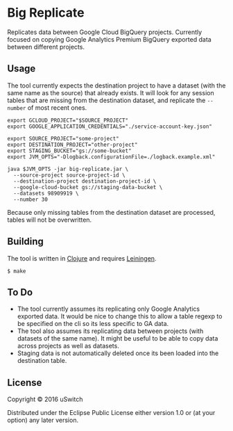 # Big Replicate
Replicates data between Google Cloud BigQuery projects. Currently focused on copying Google Analytics Premium BigQuery exported data between different projects.

## Usage

The tool currently expects the destination project to have a dataset (with the same name as the source) that already exists. It will look for any session tables that are missing from the destination dataset, and replicate the `--number` of most recent ones.

```
export GCLOUD_PROJECT="$SOURCE_PROJECT"
export GOOGLE_APPLICATION_CREDENTIALS="./service-account-key.json"

export SOURCE_PROJECT="some-project"
export DESTINATION_PROJECT="other-project"
export STAGING_BUCKET="gs://some-bucket"
export JVM_OPTS="-Dlogback.configurationFile=./logback.example.xml"

java $JVM_OPTS -jar big-replicate.jar \
  --source-project source-project-id \
  --destination-project destination-project-id \
  --google-cloud-bucket gs://staging-data-bucket \
  --datasets 98909919 \
  --number 30
```

Because only missing tables from the destination dataset are processed, tables will not be overwritten.

## Building

The tool is written in [Clojure](https://clojure.org) and requires [Leiningen](https://github.com/technomancy/leiningen).

```
$ make
```

## To Do

* The tool currently assumes its replicating only Google Analytics exported data. It would be nice to change this to allow a table regexp to be specified on the cli so its less specific to GA data.
* The tool also assumes its replicating data between projects (with datasets of the same name). It might be useful to be able to copy data across projects as well as datasets.
* Staging data is not automatically deleted once its been loaded into the destination table. 

## License

Copyright © 2016 uSwitch

Distributed under the Eclipse Public License either version 1.0 or (at
your option) any later version.

